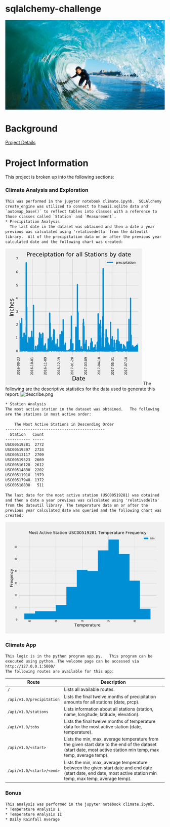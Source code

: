 # sqlalchemy-challenge
![surfs-up.png](Images/surfs-up.png)

# Background
[Project Details](project_instructions_README.md)

# Project Information
This project is broken up into the following sections:
### Climate Analysis and Exploration
    This was performed in the jupyter notebook climate.ipynb.  SQLAlchemy create_engine was utilized to connect to hawaii.sqlite data and `automap_base()` to reflect tables into classes with a reference to those classes called `Station` and `Measurement`.
    * Precipitation Analysis
      The last date in the dataset was obtained and then a date a year previous was calculated using 'relativedelta' from the dateutil library.  All of the precipitation data on or after the previous year calculated date and the following chart was created:
![precipitation.png](Images/precipitation.png)
    The following are the descriptive statistics for the data used to generate this report:
![describe.png](Images/describes.png)    
  
    * Station Analysis
    The most active station in the dataset was obtained.   The following are the stations in most active order:
    
        The Most Active Stations in Descending Order
    --------------------------------------------
      Station   Count
    ----------- -----
    USC00519281  2772
    USC00519397  2724
    USC00513117  2709
    USC00519523  2669
    USC00516128  2612
    USC00514830  2202
    USC00511918  1979
    USC00517948  1372
    USC00518838   511

    The last date for the most active station (USC00519281) was obtained and then a date a year previous was calculated using 'relativedelta' from the dateutil library. The temperature data on or after the previous year calculated date was queried and the following chart was created:

![describe.pngstation-histogram.png](Images/station-histogram.png)    
  

### Climate App
    This logic is in the python program app.py.   This program can be executed using python. The welcome page can be accessed via http://127.0.0.1:5000/
    The following routes are available for this app:
    
| Route                               | Description    
| ----------------------------------- |-------------------- |
|  `/`                                | Lists all available routes.  | 
| `/api/v1.0/precipitation`           | Lists the final twelve months of precipitation amounts for all stations (date, prcp).|
| `/api/v1.0/stations`                | Lists information about all stations (station, name, longitude, latitude, elevation). |
| `/api/v1.0/tobs`                    | Lists the final twelve months of temperature data for the most active station (date, temperature). |
| `/api/v1.0/<start>`                 | Lists the min, max, average temperature from the given start date to the end of the dataset (start date, most active station min temp, max temp, average temp). |
| `/api/v1.0/<start>/<end>`           | Lists the min, max, average temperature between the given start date and end date (start date, end date, most active station min temp, max temp, average temp).  |



### Bonus
    This analysis was performed in the jupyter notebook climate.ipynb.  
    * Temperature Analysis I
    * Temperature Analysis II
    * Daily Rainfall Average